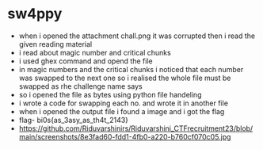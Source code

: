 # sw4ppy
- when i opened the attachment chall.png it was corrupted then i read the given reading material
- i read about magic number and critical chunks
- i used ghex command and opend the file
- in magic numbers and the critical chunks i noticed that each number was swapped to the next one so i realised the whole file must be swapped as rhe challenge name says
- so i opened the file as bytes using python file handeling
- i wrote a code for swapping each no. and wrote it in another file
- when i opened the output file i found a image and i got the flag
- flag- bi0s{as_3asy_as_th4t_2143}
- https://github.com/Riduvarshinirs/Riduvarshini_CTFrecruitment23/blob/main/screenshots/8e3fad60-fdd1-4fb0-a220-b760cf070c05.jpg
